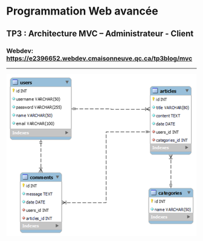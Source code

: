 # Programmation Web avancée

## TP3 : Architecture MVC – Administrateur - Client 

### Webdev: https://e2396652.webdev.cmaisonneuve.qc.ca/tp3blog/mvc

- - - - -

![DB](https://raw.githubusercontent.com/e2396652-cmaisonneuve/TP2blog/refs/heads/main/db/tp1blog.png)


